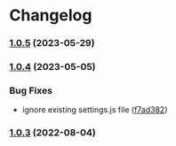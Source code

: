 # Changelog


### [1.0.5](https://github.com/muhlba91/node-red-container/compare/container/node-red/v1.0.4...container/node-red/v1.0.5) (2023-05-29)

### [1.0.4](https://github.com/muhlba91/node-red-container/compare/container/node-red/v1.0.3...container/node-red/v1.0.4) (2023-05-05)


### Bug Fixes

* ignore existing settings.js file ([f7ad382](https://github.com/muhlba91/node-red-container/commit/f7ad38230771bed39ae2f59a134818e36ed9dfb8))

### [1.0.3](https://github.com/muhlba91/node-red-container/compare/container/node-red/v1.0.2...container/node-red/v1.0.3) (2022-08-04)
